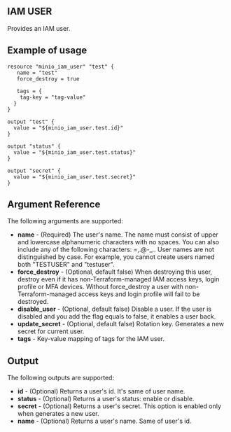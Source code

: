 ## IAM USER

Provides an IAM user.

## Example of usage

```hcl
resource "minio_iam_user" "test" {
   name = "test"
   force_destroy = true

   tags = {
    tag-key = "tag-value"
  }
}

output "test" {
  value = "${minio_iam_user.test.id}"
}

output "status" {
  value = "${minio_iam_user.test.status}"
}

output "secret" {
  value = "${minio_iam_user.test.secret}"
}
```

## Argument Reference

The following arguments are supported:

* **name** - (Required) The user's name. The name must consist of upper and lowercase alphanumeric characters with no spaces. You can also include any of the following characters: =,.@-_.. User names are not distinguished by case. For example, you cannot create users named both "TESTUSER" and "testuser".
* **force_destroy** - (Optional, default false) When destroying this user, destroy even if it has non-Terraform-managed IAM access keys, login profile or MFA devices. Without force_destroy a user with non-Terraform-managed access keys and login profile will fail to be destroyed.
* **disable_user** - (Optional, default false) Disable a user. If the user is disabled and you add the flag equals to false, it enables a user back.
* **update_secret** - (Optional, default false) Rotation key. Generates a new secret for current user. 
* **tags** - Key-value mapping of tags for the IAM user.

## Output

The following outputs are supported:

* **id** - (Optional) Returns a user's id. It's same of user name.
* **status** - (Optional) Returns a user's status: enable or disable.
* **secret** - (Optional) Returns a user's secret. This option is enabled only when generates a new user.
* **name** - (Optional) Returns a user's name. Same of user's id.
